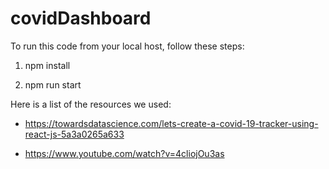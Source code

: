 # covidDashboard

To run this code from your local host, follow these steps:

1. npm install

2. npm run start

Here is a list of the resources we used:

- https://towardsdatascience.com/lets-create-a-covid-19-tracker-using-react-js-5a3a0265a633

- https://www.youtube.com/watch?v=4cliojOu3as
